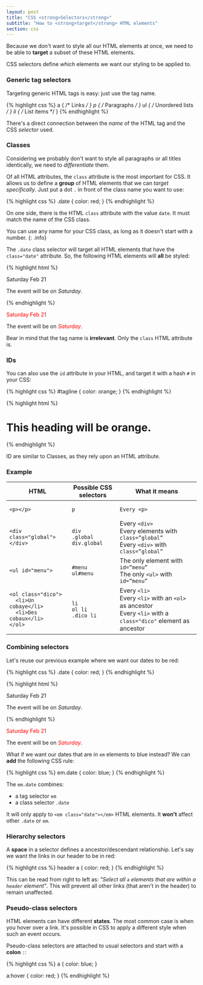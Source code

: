 ```yaml
---
layout: post
title: "CSS <strong>Selectors</strong>"
subtitle: "How to <strong>target</strong> HTML elements"
section: css
---
```


Because we don't want to style all our HTML elements at once, we need to be able to **target** a subset of these HTML elements.

CSS selectors define _which_ elements we want our styling to be applied to.

### Generic tag selectors

Targeting generic HTML tags is easy: just use the tag name.

{% highlight css %}
a { /* Links */ }
p { /* Paragraphs */ }
ul { /* Unordered lists */ }
li { /* List items */ }
{% endhighlight %}

There's a direct connection between the _name_ of the HTML tag and the CSS _selector_ used.

### Classes

Considering we probably don't want to style all paragraphs or all titles identically, we need to _differentiate_ them.

Of all HTML attributes, the `class` attribute is the most important for CSS. It allows us to define a **group** of HTML elements that we can _target specifically_. Just put a dot `.` in front of the class name you want to use:

{% highlight css %}
.date {
  color: red;
}
{% endhighlight %}

On one side, there is the HTML `class` attribute with the value `date`. It must match the name of the CSS class.

You can use any name for your CSS class, as long as it doesn't start with a number.
{: .info}

The `.date` class selector will target all HTML elements that have the `class="date"` attribute. So, the following HTML elements will **all** be styled:

{% highlight html %}
<p class="date">
  Saturday Feb 21
</p>
<p>
  The event will be on <em class="date">Saturday</em>.
</p>
{% endhighlight %}

<div class="result">
  <p style="color:red;">Saturday Feb 21</p>
  <p>The event will be on <em style="color:red;">Saturday</em>.</p>
</div>

Bear in mind that the tag name is **irrelevant**. Only the `class` HTML attribute is.

### IDs

You can also use the `id` attribute in your HTML, and target it with a hash `#` in your CSS:

{% highlight css %}
#tagline { color: orange; }
{% endhighlight %}

{% highlight html %}
<h1 id="tagline">This heading will be orange.</h1>
{% endhighlight %}

ID are similar to Classes, as they rely upon an HTML attribute.

### Example

<div class="table">
  <table>
    <thead>
      <tr>
        <th>HTML</th>
        <th>Possible CSS selectors</th>
        <th>What it means</th>
      </tr>
    </thead>
    <tbody>
      <tr>
        <td><pre><code>&lt;p&gt;&lt;/p&gt;</code></pre></td>
        <td><code>p</code></td>
        <td><code>Every &lt;p&gt;</code></td>
      </tr>
      <tr>
        <td><pre><code>&lt;div class="global"&gt;&lt;/div&gt;</code></pre></td>
        <td>
          <code>div</code><br>
          <code>.global</code><br>
          <code>div.global</code></td>
          <td>Every <code>&lt;div&gt;</code><br>
          Every elements with <code>class=”global”</code><br>
          Every <code>&lt;div&gt;</code> with <code>class=”global”</code>
        </td>
      </tr>
      <tr>
        <td><pre><code>&lt;ul id="menu"&gt;</code></pre></td>
        <td>
          <code>#menu</code><br>
          <code>ul#menu</code>
        </td>
        <td>
          The only element with <code>id=”menu”</code><br>
          The only <code>&lt;ul&gt;</code> with <code>id=”menu”</code>
        </td>
      </tr>
      <tr>
        <td>
          <pre><code>&lt;ol class="dico"&gt;
  &lt;li&gt;Un cobaye&lt;/li&gt;
  &lt;li&gt;Des cobaux&lt;/li&gt;
&lt;/ol&gt;</code></pre>
        </td>
        <td>
          <code>li</code><br>
          <code>ol li</code><br>
          <code>.dico li</code>
        </td>
        <td>
          Every <code>&lt;li&gt;</code><br>
          Every <code>&lt;li&gt;</code> with an <code>&lt;ol&gt;</code> as ancestor <br>
          Every <code>&lt;li&gt;</code> with a <code>class="dico"</code> element as ancestor
        </td>
      </tr>
    </tbody>
  </table>
</div>

### Combining selectors

Let's reuse our previous example where we want our dates to be red:

{% highlight css %}
.date {
  color: red;
}
{% endhighlight %}

{% highlight html %}
<p class="date">
  Saturday Feb 21
</p>
<p>
  The event will be on <em class="date">Saturday</em>.
</p>
{% endhighlight %}

<div class="result">
  <p style="color:red;">Saturday Feb 21</p>
  <p>The event will be on <em style="color:red;">Saturday</em>.</p>
</div>

What if we want our dates that are in `em` elements to blue instead? We can **add** the following CSS rule:

{% highlight css %}
em.date {
  color: blue;
}
{% endhighlight %}

The `em.date` combines:

* a tag selector `em`
* a class selector `.date`

It will only apply to `<em class="date"></em>` HTML elements. It **won't** affect other `.date` or `em`.

### Hierarchy selectors

A **space** in a selector defines a ancestor/descendant relationship. Let's say we want the links in our header to be in red:

{% highlight css %}
header a {
  color: red;
}
{% endhighlight %}

This can be read from right to left as: _"Select all `a` elements that are within a `header` element"_. This will prevent all other links (that aren't in the header) to remain unaffected.

### Pseudo-class selectors

HTML elements can have different **states**. The most common case is when you hover over a link. It's possible in CSS to apply a different style when such an event occurs.

Pseudo-class selectors are attached to usual selectors and start with a **colon** `:`:

{% highlight css %}
a {
  color: blue;
}

a:hover {
  color: red;
}
{% endhighlight %}
